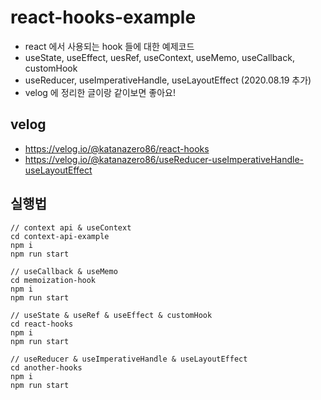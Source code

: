# react-hooks-example
- react 에서 사용되는 hook 들에 대한 예제코드
- useState, useEffect, uesRef, useContext, useMemo, useCallback, customHook
- useReducer, useImperativeHandle, useLayoutEffect (2020.08.19 추가)
- velog 에 정리한 글이랑 같이보면 좋아요!

## velog
- https://velog.io/@katanazero86/react-hooks
- https://velog.io/@katanazero86/useReducer-useImperativeHandle-useLayoutEffect

## 실행법
```
// context api & useContext
cd context-api-example
npm i
npm run start

// useCallback & useMemo
cd memoization-hook
npm i
npm run start

// useState & useRef & useEffect & customHook
cd react-hooks
npm i
npm run start

// useReducer & useImperativeHandle & useLayoutEffect
cd another-hooks
npm i
npm run start

```

